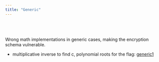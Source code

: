 ```yaml
---
title: "Generic"
---
```

<br></br>  
Wrong math implementations in generic cases, making the encryption schema vulnerable.

- multiplicative inverse to find c, polynomial roots for the flag: [generic1](generic1)
